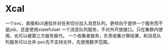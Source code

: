 # Xcal
一个svc，直接和cli通信并对任务切分加入消息队列。更倾向于提供一个服务而不是job，还是使用statefulset
一个消息队列服务，不对外开放接口。只在集群内使用。也可以被第三方服务替代。
一个收集者服务，负责收集计算结果，和消息队列服务可以合并
poc先不支持文件，先使用数字范围。
